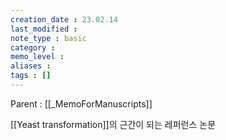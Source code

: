 ```yaml
---
creation_date : 23.02.14
last_modified :
note_type : basic
category :
memo_level :
aliases : 
tags : []
---
```


Parent : [[_MemoForManuscripts]]

[[Yeast transformation]]의 근간이 되는 레퍼런스 논문

